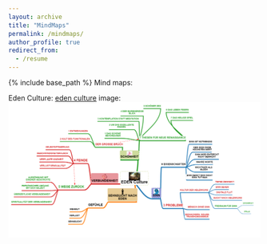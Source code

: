 ```yaml
---
layout: archive
title: "MindMaps"
permalink: /mindmaps/
author_profile: true
redirect_from:
  - /resume
---
```


{% include base_path %}
Mind maps:

Eden Culture:
[eden culture](/images/edenculture.png)
image:
![eden culture](/images/edenculture.png)


